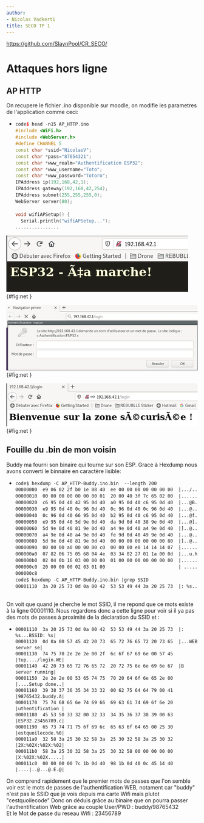 ```yaml
---
author:
- Nicolas Vadkerti
title: SECO TP 1
---
```


<https://github.com/SlaynPool/CR_SECO/>

Attaques hors ligne
===================

AP HTTP
-------

On recupere le fichier .ino disponible sur moodle, on modifie les
parametres de l'application comme ceci:

-   ``` {#code/AP_HTTPHead.ino .c++ caption="Modification du .ino" label="code/AP_HTTPHead.ino" style="Style1"}
    code$ head -n15 AP_HTTP.ino 
    #include <WiFi.h>
    #include <WebServer.h>
    #define CHANNEL 5
    const char *ssid="NicolasV";
    const char *pass="87654321";
    const char *www_realm="Authentification ESP32";
    const char *www_username="Toto";
    const char *www_password="Totoro";
    IPAddress ip(192,168,42,1);
    IPAddress gateway(192,168,42,254);
    IPAddress subnet(255,255,255,0);
    WebServer server(80);

    void wifiAPSetup() {
      Serial.println("wifiAPSetup...");
    ................
    ```

![Premier Page[]{label="fig:net "}](image/1.jpg){#fig:net }

![Connection []{label="fig:net "}](image/2.jpg){#fig:net }

![Reussite []{label="fig:net "}](image/3.jpg){#fig:net }

Fouille du .bin de mon voisin
-----------------------------

Buddy ma fourni son binaire qui tourne sur son ESP. Grace à Hexdump nous
avons converti le binnaire en caractère lisible:

-   ``` {#code/hexcom.txt .default caption="traduction" label="code/hexcom.txt" style="Style1"}
    code$ hexdump -C AP_HTTP-Buddy.ino.bin  --length 200
    00000000  e9 06 02 2f b0 1e 08 40  ee 00 00 00 00 00 00 00  |.../...@........|
    00000010  00 00 00 00 00 00 00 01  20 00 40 3f 7c 65 02 00  |........ .@?|e..|
    00000020  c6 95 0d 40 42 95 0d 40  a0 95 0d 40 c6 95 0d 40  |...@B..@...@...@|
    00000030  e9 95 0d 40 0c 96 0d 40  0c 96 0d 40 0c 96 0d 40  |...@...@...@...@|
    00000040  0c 96 0d 40 66 95 0d 40  b2 95 0d 40 c6 95 0d 40  |...@f..@...@...@|
    00000050  e9 95 0d 40 5d 9e 0d 40  da 9d 0d 40 38 9e 0d 40  |...@]..@...@8..@|
    00000060  5d 9e 0d 40 81 9e 0d 40  a4 9e 0d 40 a4 9e 0d 40  |]..@...@...@...@|
    00000070  a4 9e 0d 40 a4 9e 0d 40  fe 9d 0d 40 49 9e 0d 40  |...@...@...@I..@|
    00000080  5d 9e 0d 40 81 9e 0d 40  00 00 00 00 00 00 00 80  |]..@...@........|
    00000090  00 00 00 a0 00 00 00 c0  00 00 00 e0 14 14 14 07  |................|
    000000a0  07 82 06 75 05 68 04 4e  03 34 02 27 01 1a 00 0d  |...u.h.N.4.'....|
    000000b0  02 04 0b 16 03 00 00 00  01 00 00 00 00 00 00 00  |................|
    000000c0  20 00 00 00 02 03 01 00                           | .......|
    000000c8
    code$ hexdump -C AP_HTTP-Buddy.ino.bin |grep SSID
    00001110  3a 20 25 73 0d 0a 00 42  53 53 49 44 3a 20 25 73  |: %s...BSSID: %s|



    ```

On voit que quand je cherche le mot SSID, il me repond que ce mots
existe à la ligne 00001110. Nous regardons donc a cette ligne pour voir
si il ya pas des mots de passes à proximité de la déclaration du SSID et
:

-   ``` {#code/result.hex caption="On a trouvé !" label="code/result.hex" style="Style1"}
    00001110  3a 20 25 73 0d 0a 00 42  53 53 49 44 3a 20 25 73  |: %s...BSSID: %s|
    00001120  0d 0a 00 57 45 42 20 73  65 72 76 65 72 20 73 65  |...WEB server se|
    00001130  74 75 70 2e 2e 2e 00 2f  6c 6f 67 69 6e 00 57 45  |tup..../login.WE|
    00001140  42 20 73 65 72 76 65 72  20 72 75 6e 6e 69 6e 67  |B server running|
    00001150  2e 2e 2e 00 53 65 74 75  70 20 64 6f 6e 65 2e 00  |....Setup done..|
    00001160  39 38 37 36 35 34 33 32  00 62 75 64 64 79 00 41  |98765432.buddy.A|
    00001170  75 74 68 65 6e 74 69 66  69 63 61 74 69 6f 6e 20  |uthentification |
    00001180  45 53 50 33 32 00 32 33  34 35 36 37 38 39 00 63  |ESP32.23456789.c|
    00001190  65 73 74 71 75 6f 69 6c  65 63 6f 64 65 00 25 30  |estquoilecode.%0|
    000011a0  32 58 3a 25 30 32 58 3a  25 30 32 58 3a 25 30 32  |2X:%02X:%02X:%02|
    000011b0  58 3a 25 30 32 58 3a 25  30 32 58 00 00 00 00 00  |X:%02X:%02X.....|
    000011c0  00 00 00 00 7c 1b 0d 40  98 1b 0d 40 0c 45 14 40  |....|..@...@.E.@|
    ```

On comprend rapidement que le premier mots de passes que l'on semble
voir est le mots de passes de l'authentification WEB, notament car
"buddy" n'est pas le SSID que je vois depuis ma carte Wifi mais plutot
"cestquoilecode" Donc on déduis grâce au binaire que on pourra passer
l'authentification Web grâce au couple User/PWD : buddy/98765432\
Et le Mot de passe du reseau Wifi : 23456789
